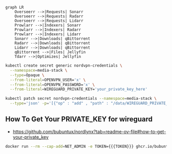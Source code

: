 ```mermaid
graph LR
    Overseerr -->|Requests| Sonarr
    Overseerr -->|Requests| Radarr
    Overseerr -->|Requests| Lidarr
    Prowlarr -->|Indexers| Sonarr
    Prowlarr -->|Indexers| Radarr
    Prowlarr -->|Indexers| Lidarr
    Sonarr -->|Downloads| qBittorrent
    Radarr -->|Downloads| qBittorrent
    Lidarr -->|Downloads| qBittorrent
    qBittorrent -->|Files| Jellyfin
    Tdarr -->|Optimizes| Jellyfin
```

```bash
kubectl create secret generic nordvpn-credentials \
  --namespace=media-stack \
  --type=Opaque \
  --from-literal=OPENVPN_USER='x' \
  --from-literal=OPENVPN_PASSWORD='x' \
  --from-literal=WIREGUARD_PRIVATE_KEY='your_private_key_here'
```

```bash
kubectl patch secret nordvpn-credentials --namespace=media-stack \
  --type='json' -p='[{"op" : "add" , "path" : "/data/WIREGUARD_PRIVATE_KEY" , "value" : "'$(echo -n 'your_private_key_here' | base64 -w0)'" }]'
```


## How To Get Your PRIVATE_KEY for wireguard
- https://github.com/bubuntux/nordlynx?tab=readme-ov-file#how-to-get-your-private_key
```bash
docker run --rm --cap-add=NET_ADMIN -e TOKEN={{{TOKEN}}} ghcr.io/bubuntux/nordvpn:get_private_key
```